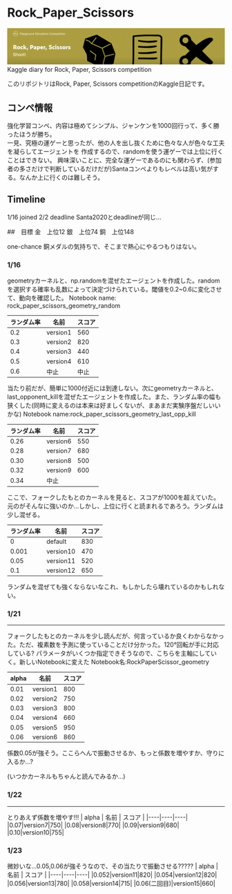 # Rock_Paper_Scissors
<img src="figure/titlefigure.png">
Kaggle diary for Rock, Paper, Scissors competition

このリポジトリはRock, Paper, Scissors competitionのKaggle日記です。

## コンペ情報
強化学習コンペ、内容は極めてシンプル、ジャンケンを1000回行って、多く勝ったほうが勝ち。<br>
一見、究極の運ゲーと思ったが、他の人を出し抜くために色々な人が色々な工夫を凝らしてエージェントを
作成するので、randomを使う運ゲーでは上位に行くことはできない。
興味深いことに、完全な運ゲーであるのにも関わらず、(参加者の多さだけで判断しているだけだが)Santaコンペよりもレベルは高い気がする。なんか上に行くのは難しそう。

## Timeline
1/16 joined
2/2  deadline
Santa2020とdeadlineが同じ...

##　目標
金　上位12
銀　上位74
銅　上位148

one-chance 銅メダルの気持ちで、そこまで熱心にやるつもりはない。

### 1/16
geometryカーネルと、np.randomを混ぜたエージェントを作成した。randomを選択する確率も乱数によって決定づけられている。閾値を0.2~0.6に変化させて、動向を確認した。
Notebook name: rock_paper_scissors_geometry_random

| ランダム率 | 名前 | スコア |
|----|----|----|
|0.2|version1|560|
|0.3|version2|820|
|0.4|version3|440|
|0.5|version4|610|
|0.6|中止|中止|

当たり前だが、簡単に1000付近には到達しない。次にgeometryカーネルと、last_opponent_killを混ぜたエージェントを作成した。また、ランダム率の幅も狭くした(同時に変えるのは本来は好ましくないが、まあまだ実験序盤だしいいかな)
Notebook name:rock_paper_scissors_geometry_last_opp_kill

| ランダム率 | 名前 | スコア |
|----|----|----|
|0.26|version6|550|
|0.28|version7|680|
|0.30|version8|500|
|0.32|version9|600|
|0.34|中止||

ここで、フォークしたもとのカーネルを見ると、スコアが1000を超えていた。元のがそんなに強いのか...しかし、上位に行くと読まれるであろう。ランダムは少し混ぜる。

| ランダム率 | 名前 | スコア |
|----|----|----|
|0|default|830|
|0.001|version10|470|
|0.05|version11|520|
|0.1|version12|650|

ランダムを混ぜても強くならないなこれ、もしかしたら壊れているのかもしれない。

### 1/21
***
フォークしたもとのカーネルを少し読んだが、何言っているか良くわからなかった。ただ、複素数を予測に使っていることだけ分かった。120°回転が手に対応している?
パラメータがいくつか指定できそうなので、こちらを主軸にしていく。新しいNotebookに変えた Notebook名:RockPaperScissor_geometry

| alpha | 名前 | スコア |
|----|----|----|
|0.01|version1|800|
|0.02|version2|750|
|0.03|version3|800|
|0.04|version4|660|
|0.05|version5|950|
|0.06|version6|860|

係数0.05が強そう。ここらへんで振動させるか、もっと係数を増やすか、守りに入るか...?

(いつかカーネルもちゃんと読んでみるか...)

### 1/22
***
とりあえず係数を増やす!!!
| alpha | 名前 | スコア |
|----|----|----|
|0.07|version7|750|
|0.08|version8|770|
|0.09|version9|680|
|0.10|version10|755|

### 1/23
微妙いな...0.05,0.06が強そうなので、その当たりで振動させる?????
| alpha | 名前 | スコア |
|----|----|----|
|0.052|version11|820|
|0.054|version12|820|
|0.056|version13|780|
|0.058|version14|715|
|0.06(二回目)|version15|660|
